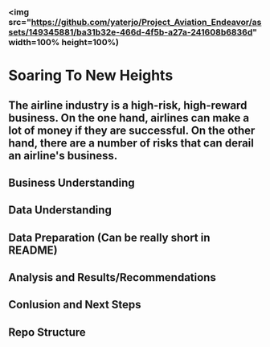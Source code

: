 ### <img src="https://github.com/yaterjo/Project_Aviation_Endeavor/assets/149345881/ba31b32e-466d-4f5b-a27a-241608b6836d" width=100% height=100%)
# Soaring To New Heights
## The airline industry is a high-risk, high-reward business. On the one hand, airlines can make a lot of money if they are successful. On the other hand, there are a number of risks that can derail an airline's business.
## Business Understanding
## Data Understanding
## Data Preparation (Can be really short in README)
## Analysis and Results/Recommendations
## Conlusion and Next Steps
## Repo Structure
